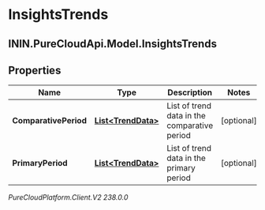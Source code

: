 # InsightsTrends

## ININ.PureCloudApi.Model.InsightsTrends

## Properties

|Name | Type | Description | Notes|
|------------ | ------------- | ------------- | -------------|
| **ComparativePeriod** | [**List&lt;TrendData&gt;**](TrendData) | List of trend data in the comparative period | [optional] |
| **PrimaryPeriod** | [**List&lt;TrendData&gt;**](TrendData) | List of trend data in the primary period | [optional] |



_PureCloudPlatform.Client.V2 238.0.0_

